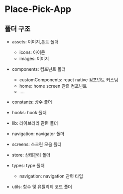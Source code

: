 # Place-Pick-App

## 폴더 구조

- assets: 이미지,폰트 폴더

  - icons: 아이콘
  - images: 이미지

- components: 컴포넌트 폴더

  - customComponents: react native 컴포넌트 커스텀
  - home: home screen 관련 컴포넌트
  - ....

- constants: 상수 폴더

- hooks: hook 폴더

- lib: 라이브러리 관련 폴더

- navigation: navigator 폴더

- screens: 스크린 모음 폴더

- store: 상태관리 폴더

- types: type 폴더

  - navigation: navigation 관련 타입

- utils: 함수 및 유틸리티 코드 폴더
